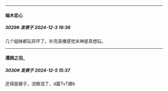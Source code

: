 ﻿
*****

####  端木恋心  
##### 3029#       发表于 2024-12-3 19:36

几个姐妹都玩异环了。补完录播感觉米神是真想玩。


*****

####  濡鸦之羽_  
##### 3030#       发表于 2024-12-5 15:37

还得是娜子，流眼泪了，d露TvT娜b

